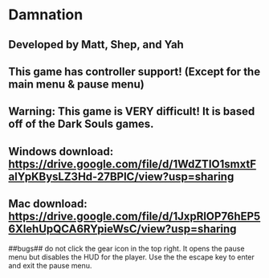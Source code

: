 # Damnation

## Developed by Matt, Shep, and Yah

## This game has controller support! (Except for the main menu & pause menu)

## Warning: This game is VERY difficult! It is based off of the Dark Souls games.

## Windows download: https://drive.google.com/file/d/1WdZTIO1smxtFalYpKBysLZ3Hd-27BPlC/view?usp=sharing

## Mac download: https://drive.google.com/file/d/1JxpRlOP76hEP56XlehUpQCA6RYpieWsC/view?usp=sharing

##bugs##
do not click the gear icon in the top right. It opens the pause menu but
disables the HUD for the player. Use the the escape key to enter and exit the pause
menu.
